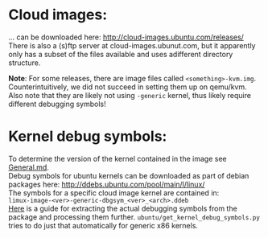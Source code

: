# Cloud images:

... can be downloaded here: http://cloud-images.ubuntu.com/releases/
There is also a (s)ftp server at cloud-images.ubunut.com, but it apparently only has a subset of the files available and uses adifferent directory structure.

**Note**: For some releases, there are image files called `<something>-kvm.img`. Counterintuitively, we did not succeed in setting them up on qemu/kvm. Also note that they are likely not using `-generic` kernel, thus likely require different debugging symbols!

# Kernel debug symbols:
To determine the version of the kernel contained in the image see [General.md](../General.md).  
Debug symbols for ubuntu kernels can be downloaded as part of debian packages here: http://ddebs.ubuntu.com/pool/main/l/linux/  
The symbols for a specific cloud image kernel are contained in:  
`limux-image-<ver>-generic-dbgsym_<ver>_<arch>.ddeb`  
[Here](../VolatiltySymbolFiles.md) is a guide for extracting the actual debugging symbols from the package and processing them further. `ubuntu/get_kernel_debug_symbols.py` tries to do just that automatically for generic x86 kernels.
